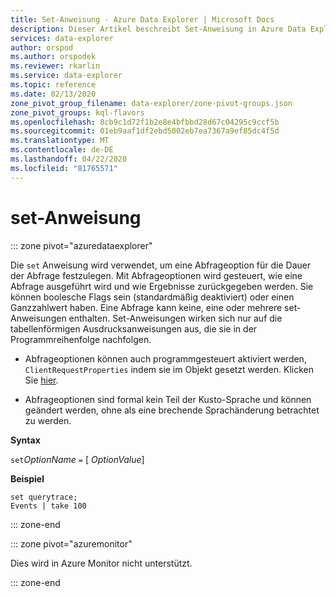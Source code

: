 ```yaml
---
title: Set-Anweisung - Azure Data Explorer | Microsoft Docs
description: Dieser Artikel beschreibt Set-Anweisung in Azure Data Explorer.
services: data-explorer
author: orspod
ms.author: orspodek
ms.reviewer: rkarlin
ms.service: data-explorer
ms.topic: reference
ms.date: 02/13/2020
zone_pivot_group_filename: data-explorer/zone-pivot-groups.json
zone_pivot_groups: kql-flavors
ms.openlocfilehash: 8cb9c1d72f1b2e8e4bfbbd28d67c04295c9ccf5b
ms.sourcegitcommit: 01eb9aaf1df2ebd5002eb7ea7367a9ef85dc4f5d
ms.translationtype: MT
ms.contentlocale: de-DE
ms.lasthandoff: 04/22/2020
ms.locfileid: "81765571"
---
```

# <a name="set-statement"></a>set-Anweisung

::: zone pivot="azuredataexplorer"

Die `set` Anweisung wird verwendet, um eine Abfrageoption für die Dauer der Abfrage festzulegen.
Mit Abfrageoptionen wird gesteuert, wie eine Abfrage ausgeführt wird und wie Ergebnisse zurückgegeben werden. Sie können boolesche Flags sein (standardmäßig deaktiviert) oder einen Ganzzahlwert haben. Eine Abfrage kann keine, eine oder mehrere set-Anweisungen enthalten. Set-Anweisungen wirken sich nur auf die tabellenförmigen Ausdrucksanweisungen aus, die sie in der Programmreihenfolge nachfolgen.

* Abfrageoptionen können auch programmgesteuert aktiviert werden, `ClientRequestProperties` indem sie im Objekt gesetzt werden. Klicken Sie [hier](../api/netfx/request-properties.md).
  
* Abfrageoptionen sind formal kein Teil der Kusto-Sprache und können geändert werden, ohne als eine brechende Sprachänderung betrachtet zu werden.

**Syntax**

`set`*OptionName* `=` [ *OptionValue*]

**Beispiel**

```kusto
set querytrace;
Events | take 100
```

::: zone-end

::: zone pivot="azuremonitor"

Dies wird in Azure Monitor nicht unterstützt.

::: zone-end
